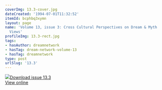 ```yaml
---
coverImg: 13.3-cover.jpg
dateCreated: '1994-07-01T11:32:52'
itemId: bcphbq3xymn
layout: page
name: 'Volume 13, issue 3: Cross Cultural Perspectives on Dream & Myth: Native American
  Views'
profileImg: 13.3-rect.jpg
tags:
- hasAuthor: dreamnetwork
- hasTag: dream-network-volume-13
- hasTag: dreamnetwork
type: post
urlSlug: '13.3'
---
```

<img class="card-journal-img" src="../images/13.3-rect.jpg"/><a href="../files/pdfs/Volume_13/13.3-Dream-Network_Volume-13_No-3.pdf" download="">Download issue 13.3</a><br><a href="../files/pdfs/Volume_13/13.3-Dream-Network_Volume-13_No-3.pdf">View online</a>